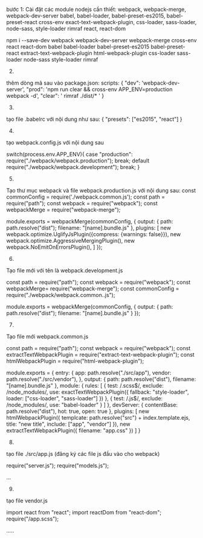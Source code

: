 bước 1: Cài đặt các module nodejs cần thiết:
webpack, webpack-merge, webpack-dev-server
babel, babel-loader, babel-preset-es2015, babel-preset-react
cross-env
exact-text-webpack-plugin, css-loader, sass-loader, node-sass, style-loader
rimraf
react, react-dom

npm i --save-dev webpack webpack-dev-server webpack-merge cross-env 
                react react-dom babel babel-loader babel-preset-es2015
                babel-preset-react extract-text-webpack-plugin
                html-webpack-plugin css-loader sass-loader node-sass style-loader
                rimraf


2.
thêm dòng mã sau vào package.json:
scripts: {
    "dev": 'webpack-dev-server',
    "prod": 'npm run clear && cross-env APP_ENV=production webpack -d',
    "clear": ' rimraf ./dist/* '
}

3.
tạo file .babelrc với nội dung như sau:
{
    "presets": ["es2015", "react"]
}

4.
tạo webpack.config.js với nội dung sau

switch(process.env.APP_ENV){
    case "production":
        require("./webpack/webpack.production");
    break;
    default
        require("./webpack/webpack.development");
    break;
}

5.
Tạo thư mục webpack và file webpack.production.js với nội dung sau:
const commonConfig = require('./webpack.common.js');
const path = require("path");
const webpack = require("webpack");
const webpackMerge = require("webpack-merge");

module.exports = webpackMerge(commonConfig, {
    output: {
        path: path.resolve("dist");
        filename: "[name].bundle.js"
    },
    plugins: [
        new webpack.optimize.UglifyJsPlugin({compress: {warnings: false}}),
        new webpack.optimize.AggressiveMergingPlugin(),
        new webpack.NoEmitOnErrorsPlugin(),
    ]
});

6.
Tạo file mới với tên là webpack.development.js

const path = require("path");
const webpack = require("webpack");
const webpackMerge= require("webpack-merge");
const commonConfig = require("./webpack/webpack.common..js");

module.exports = webpackMerge(commonConfig, {
    output: {
        path: path.resolve("dist");
        filename: "[name].bundle.js"
    }
});

7.
Tạo file mới webpack.common.js

const path = require("path");
const webpack = require("webpack");
const extractTextWebpackPlugin = require("extract-text-webpack-plugin");
const htmlWebpackPlugin = require("html-webpack-plugin");

module.exports = {
    entry: {
        app: path.resolve("./src/app"),
        vendor: path.resolve("./src/vendor"),
    },
    output: {
        path: path.resolve("dist"),
        filename: "[name].bundle.js"
    },
    module: {
        rules: [
            {
                test: /\.scss$/,
                exclude: /node_modules/,
                use: exactTextWebpackPlugin({
                    fallback: "style-loader",
                    loader: ["css-loader", "sass-loader"]
                })
            },
            {
                test: /\.js$/,
                exclude: /node_modules/,
                use: "babel-loader"
            }
        ]
    },
    devServer: {
        contentBase: path.resolve("dist"),
        hot: true,
        open: true
    },
    plugins: [
        new htmlWebpackPlugin({
            templcate: path.resolve("src") + index.template.ejs,
            title: "new title",
            include: ["app", "vendor"]
        }),
        new extractTextWebpackPlugin({
            filename: "app.css"
        })
    ]
}

8.
tạo file ./src/app.js (đăng ký các file js đầu vào cho webpack)

require("server.js");
require("models.js");

...

9.
tạo file vendor.js

import react from "react";
import reactDom from "react-dom";
require("/app.scss");

.....
